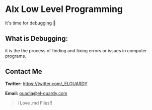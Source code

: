 # Alx Low Level Programming
It's time for debugging 🐞
## What is Debugging:
it is the the process of finding and fixing errors or issues in computer programs.
## Contact Me
**Twitter:** https://twitter.com/_ELOUARDY

**Email:** ouadia@el-ouardy.com

> I Love .md Files!!

